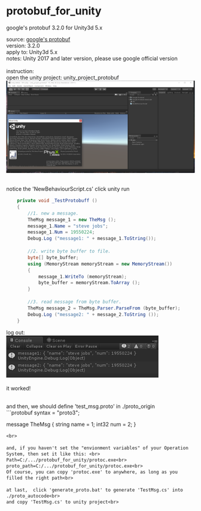 # protobuf_for_unity
google's protobuf 3.2.0 for Unity3d 5.x

source:
[google's protobuf](https://github.com/google/protobuf/tree/master/csharp)<br>
version: 3.2.0<br>
apply to: Unity3d 5.x<br>
notes: Unity 2017 and later version, please use google official version<br>
<br>
instruction:<br>
open the unity project: unity_project_protobuf<br>
![](https://raw.githubusercontent.com/windpersuer/protobuf_for_unity/master/doc/Project.png)<br><br>

notice the 'NewBehaviourScript.cs' click unity run<br>
```C#
    private void _TestProtobuff ()
    {
        //1. new a message.
        TheMsg message_1 = new TheMsg ();
        message_1.Name = "steve jobs";
        message_1.Num = 19550224;
        Debug.Log ("message1: " + message_1.ToString());

        //2. write byte buffer to file.
        byte[] byte_buffer;
        using (MemoryStream memoryStream = new MemoryStream())
        {
            message_1.WriteTo (memoryStream);
            byte_buffer = memoryStream.ToArray ();
        }

        //3. read message from byte buffer.
        TheMsg message_2 = TheMsg.Parser.ParseFrom (byte_buffer);
        Debug.Log ("message2: " + message_2.ToString ());
    }
```
log out: <br>
![](https://github.com/windpersuer/protobuf_for_unity/blob/master/doc/Log.png)<br><br>
it worked! <br>

<br>
and then, we should define 'test_msg.proto' in ./proto_origin<br>
```protobuf
syntax = "proto3";

message TheMsg {
  string name = 1;
  int32 num = 2;
}
```
<br>

and, if you haven't set the "envionment variables" of your Operation System, then set it like this: <br>
Path=C:/.../protobuf_for_unity/protoc.exe<br>
proto_path=C:/.../protobuf_for_unity/protoc.exe<br>
Of course, you can copy 'protoc.exe' to anywhere, as long as you filled the right path<br>

at last,  click 'generate_proto.bat' to generate 'TestMsg.cs' into ./proto_autocode<br>
and copy 'TestMsg.cs' to unity project<br>

